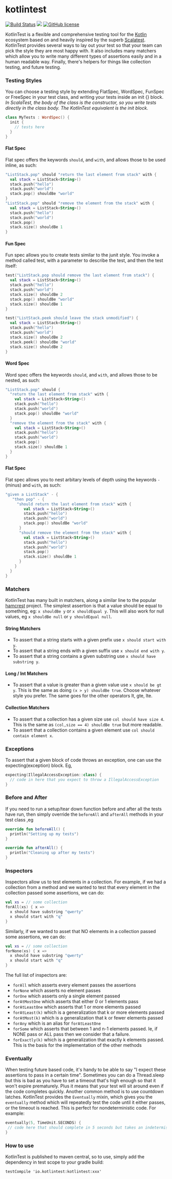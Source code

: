# kotlintest

[![Build Status](https://travis-ci.org/kotlintest/kotlintest.svg?branch=master)](https://travis-ci.org/kotlintest/kotlintest) [<img src="https://img.shields.io/maven-central/v/io.kotlintest/kotlintest*.svg?label=latest%20release"/>](http://search.maven.org/#search|ga|1|kotlintest) [![GitHub license](https://img.shields.io/github/license/kotlintest/kotlintest.svg)]()

KotlinTest is a flexible and comprehensive testing tool for the [Kotlin](https://kotlinlang.org/) ecosystem based on and heavily inspired by the superb [Scalatest](http://www.scalatest.org/). KotlinTest provides several ways to lay out your test so that your team can pick the style they are most happy with. It also includes many matchers which allow you to write many different types of assertions easily and in a human readable way. Finally, there's helpers for things like collection testing, and future testing.

### Testing Styles

You can choose a testing style by extending FlatSpec, WordSpec, FunSpec or FreeSpec in your test class, and writing your tests inside an init {} block. _In ScalaTest, the body of the class is the constructor, so you write tests directly in the class body. The KotlinTest equivalent is the init block._

```kotlin
class MyTests : WordSpec() {
  init {
    // tests here
  }
}
```

#### Flat Spec

Flat spec offers the keywords `should`, and `with`, and allows those to be used inline, as such:

```kotlin
"ListStack.pop" should "return the last element from stack" with {
  val stack = ListStack<String>()
  stack.push("hello")
  stack.push("world")
  stack.pop() shouldBe "world"
}
"ListStack.pop" should "remove the element from the stack" with {
  val stack = ListStack<String>()
  stack.push("hello")
  stack.push("world")
  stack.pop()
  stack.size() shouldBe 1
}
```

#### Fun Spec

Fun spec allows you to create tests similar to the junit style. You invoke a method called test, with a parameter to describe the test, and then the test itself:

```kotlin
test("ListStack.pop should remove the last element from stack") {
  val stack = ListStack<String>()
  stack.push("hello")
  stack.push("world")
  stack.size() shouldBe 2
  stack.pop() shouldBe "world"
  stack.size() shouldBe 1
}

test("ListStack.peek should leave the stack unmodified") {
  val stack = ListStack<String>()
  stack.push("hello")
  stack.push("world")
  stack.size() shouldBe 2
  stack.peek() shouldBe "world"
  stack.size() shouldBe 2
}
```

#### Word Spec

Word spec offers the keywords `should`, and `with`, and allows those to be nested, as such:

```kotlin
"ListStack.pop" should {
  "return the last element from stack" with {
    val stack = ListStack<String>()
    stack.push("hello")
    stack.push("world")
    stack.pop() shouldBe "world"
  }
  "remove the element from the stack" with {
    val stack = ListStack<String>()
    stack.push("hello")
    stack.push("world")
    stack.pop()
    stack.size() shouldBe 1
  }
}
```

#### Flat Spec

Flat spec allows you to nest arbitary levels of depth using the keywords `-` (minus) and `with`, as such:

```kotlin
"given a ListStack" - {
   "then pop" - {
     "should return the last element from stack" with {
        val stack = ListStack<String>()
        stack.push("hello")
        stack.push("world")
        stack.pop() shouldBe "world"
      }
      "should remove the element from the stack" with {
        val stack = ListStack<String>()
        stack.push("hello")
        stack.push("world")
        stack.pop()
        stack.size() shouldBe 1
      }
    }
  }
}
```

### Matchers

KotlinTest has many built in matchers, along a similar line to the popular [hamcrest](http://hamcrest.org/) project. The simplest assertion is that a value should be equal to something, eg: `x shouldBe y` or `x shouldEqual y`. This will also work for null values, eg `x shouldBe null` or `y shouldEqual null`.

#### String Matchers

* To assert that a string starts with a given prefix use `x should start with y`.
* To assert that a string ends with a given suffix use `x should end with y`.
* To assert that a string contains a given substring use `x should have substring y`.

#### Long / Int Matchers

* To assert that a value is greater than a given value use `x should be gt y`. This is the same as doing `(x > y) shouldBe true`. Choose whatever style you prefer. The same goes for the other operators lt, gte, lte.

#### Collection Matchers

* To assert that a collection has a given size use `col should have size 4`. This is the same as `(col,size == 4) shouldBe true` but more readable.
* To assert that a collection contains a given element use `col should contain element x`.

### Exceptions

To assert that a given block of code throws an exception, one can use the expecting(exception) block. Eg,

```kotlin
expecting(IllegalAccessException::class) {
  // code in here that you expect to throw a IllegalAccessException
}
```
### Before and After

If you need to run a setup/tear down function before and after all the tests have run, then simply override the `beforeAll` and `afterAll` methods in your test class ,eg

```kotlin
override fun beforeAll() {
  println("Setting up my tests")
}
```

```kotlin
override fun afterAll() {
  println("Cleaning up after my tests")
}
```

### Inspectors

Inspectors allow us to test elements in a collection. For example, if we had a collection from a method and we wanted to test that every element in the collection passed some assertions, we can do:

```kotlin
val xs = // some collection
forAll(xs) { x =>
  x should have substring "qwerty"
  x should start with "q"
}
```

Similarly, if we wanted to asset that NO elements in a collection passed some assertions, we can do:

```kotlin
val xs = // some collection
forNone(xs) { x =>
  x should have substring "qwerty"
  x should start with "q"
}
```

The full list of inspectors are:

* `forAll` which asserts every element passes the assertions
* `forNone` which asserts no element passes
* `forOne` which asserts only a single element passed
* `forAtMostOne` which asserts that either 0 or 1 elements pass
* `forAtLeastOne` which asserts that 1 or more elements passed
* `forAtLeast(k)` which is a generalization that k or more elements passed
* `forAtMost(k)` which is a generalization that k or fewer elements passed
* `forAny` which is an alias for `forAtLeastOne`
* `forSome` which asserts that between 1 and n-1 elements passed. Ie, if NONE pass or ALL pass then we consider that a failure.
* `forExactly(k)` which is a generalization that exactly k elements passed. This is the basis for the implementation of the other methods

### Eventually

When testing future based code, it's handy to be able to say "I expect these assertions to pass in a certain time". Sometimes you can do a Thread.sleep but this is bad as you have to set a timeout that's high enough so that it won't expire prematurely. Plus it means that your test will sit around even if the code completes quickly. Another common method is to use countdown latches. KotlinTest provides the `Eventually` mixin, which gives you the `eventually` method which will repeatedly test the code until it either passes, or the timeout is reached. This is perfect for nondeterministic code. For example:

```kotlin
eventually(5, TimeUnit.SECONDS) {
 // code here that should complete in 5 seconds but takes an indetermistic amount of time.
}
```

### How to use

KotlinTest is published to maven central, so to use, simply add the dependency in test scope to your gradle build:

`testCompile 'io.kotlintest:kotlintest:xxx'`
